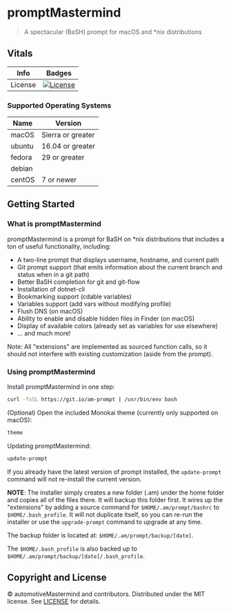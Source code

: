 # promptMastermind

> A spectacular (BaSH) prompt for macOS and *nix distributions

## Vitals

Info          | Badges
--------------|-------------------------------------
License       | [![License][license-image]][license]

### Supported Operating Systems

Name   | Version
-------|------------------
macOS  | Sierra or greater
ubuntu | 16.04 or greater
fedora | 29 or greater
debian |
centOS | 7 or newer

## Getting Started

### What is promptMastermind

promptMastermind is a prompt for BaSH on *nix distributions that includes a ton of useful functionality, including:

* A two-line prompt that displays username, hostname, and current path
* Git prompt support (that emits information about the current branch and status when in a git path)
* Better BaSH completion for git and git-flow
* Installation of dotnet-cli
* Bookmarking support (cdable variables)
* Variables support (add vars without modifying profile)
* Flush DNS (on macOS)
* Ability to enable and disable hidden files in Finder (on macOS)
* Display of available colors (already set as variables for use elsewhere)
* ... and much more!

Note: All "extensions" are implemented as sourced function calls, so it should not interfere with existing
customization (aside from the prompt).

### Using promptMastermind

Install promptMastermind in one step:

``` bash
curl -fsSL https://git.io/am-prompt | /usr/bin/env bash
```

(Optional) Open the included Monokai theme (currently only supported on macOS):

``` bash
theme
```

Updating promptMastermind:

``` bash
update-prompt
```

If you already have the latest version of prompt installed, the ```update-prompt``` command will not re-install the
current version.

**NOTE**: The installer simply creates a new folder (.am) under the home folder and copies all of the files
there. It will backup this folder first. It wires up the "extensions" by adding a source command for
```$HOME/.am/prompt/bashrc``` to ```$HOME/.bash_profile```. It will not duplicate itself, so you can re-run the
installer or use the ```upgrade-prompt``` command to upgrade at any time.

The backup folder is located at: ```$HOME/.am/prompt/backup/[date]```.

The ```$HOME/.bash_profile``` is also backed up to ```$HOME/.am/prompt/backup/[date]/.bash_profile```.

## Copyright and License

&copy; automotiveMastermind and contributors. Distributed under the MIT license. See [LICENSE][] for details.

[license-image]: https://img.shields.io/badge/license-MIT-blue.svg
[license]: LICENSE

[gitter-url]: //gitter.im/automotivemastermind/prompt
[gitter-image]:https://img.shields.io/badge/⊪%20gitter-join%20chat%20→-1dce73.svg
